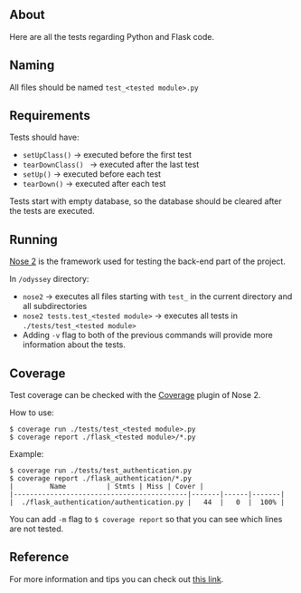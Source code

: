## About

Here are all the tests regarding Python and Flask code.

## Naming

All files should be named `test_<tested module>.py`

## Requirements

Tests should have:
- `setUpClass()` -> executed before the first test
- `tearDownClass() ` -> executed after the last test
- `setUp()` -> executed before each test
- `tearDown()` -> executed after each test

Tests start with empty database, so the database should be cleared after the tests are executed.

## Running

[Nose 2](https://docs.nose2.io/en/latest/) is the framework used for testing the back-end part of the project.

In `/odyssey` directory:
- `nose2` -> executes all files starting with `test_` in the current directory and all subdirectories
- `nose2 tests.test_<tested module>` -> executes all tests in `./tests/test_<tested module>`
- Adding `-v` flag to both of the previous commands will provide more information about the tests.

## Coverage

Test coverage can be checked with the [Coverage](https://docs.nose2.io/en/latest/plugins/coverage.html) plugin of Nose 2.

How to use:
```
$ coverage run ./tests/test_<tested module>.py
$ coverage report ./flask_<tested module>/*.py
```

Example:
```
$ coverage run ./tests/test_authentication.py
$ coverage report ./flask_authentication/*.py 
|		  Name  		| Stmts | Miss | Cover |
|-------------------------------------------|-------|------|-------|
|  ./flask_authentication/authentication.py |   44  |   0  |  100% |
```

You can add `-m` flag to `$ coverage report` so that you can see which lines are not tested.

## Reference

For more information and tips you can check out [this link](https://www.patricksoftwareblog.com/unit-testing-a-flask-application/).